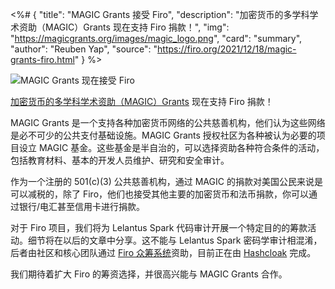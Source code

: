 <%# {
  "title": "MAGIC Grants 接受 Firo",
  "description": "加密货币的多学科学术资助（MAGIC）Grants 现在支持 Firo 捐款！",
  "img": "https://magicgrants.org/images/magic_logo.png",
  "card": "summary",
  "author": "Reuben Yap",
  "source": "https://firo.org/2021/12/18/magic-grants-firo.html"
} %>

![MAGIC Grants 现在接受 Firo](https://firo.org/blog/assets/day-3-magic-and-firo.png#size=8000x4000)

[加密货币的多学科学术资助（MAGIC）Grants](https://magicgrants.org/) 现在支持 Firo 捐款！

MAGIC Grants 是一个支持各种加密货币网络的公共慈善机构，他们认为这些网络是必不可少的公共支付基础设施。MAGIC Grants 授权社区为各种被认为必要的项目设立 MAGIC 基金。这些基金是半自治的，可以选择资助各种符合条件的活动，包括教育材料、基本的开发人员维护、研究和安全审计。

作为一个注册的 501(c)(3) 公共慈善机构，通过 MAGIC 的捐款对美国公民来说是可以减税的，除了 Firo，他们也接受其他主要的加密货币和法币捐款，你可以通过银行/电汇甚至信用卡进行捐款。

对于 Firo 项目，我们将为 Lelantus Spark 代码审计开展一个特定目的的筹款活动。细节将在以后的文章中分享。这不能与 Lelantus Spark 密码学审计相混淆，后者由社区和核心团队通过 [Firo 众筹系统](https://fcs.firo.org/)资助，目前正在由 [Hashcloak](https://hashcloak.com/) 完成。

我们期待着扩大 Firo 的筹资选择，并很高兴能与 MAGIC Grants 合作。
